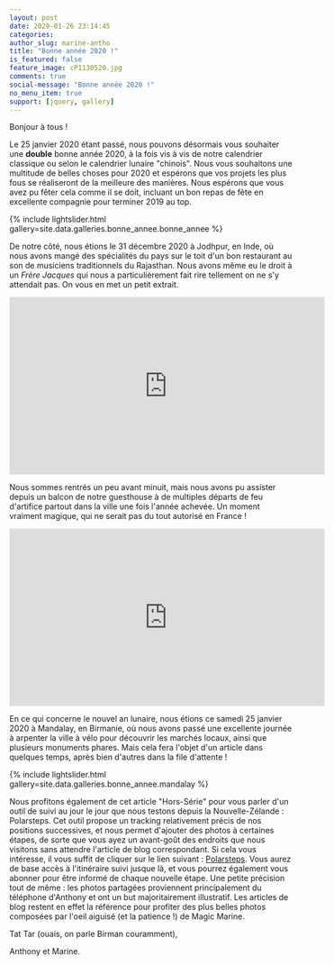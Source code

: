 ```yaml
---
layout: post
date: 2020-01-26 23:14:45
categories: 
author_slug: marine-antho
title: "Bonne année 2020 !"
is_featured: false
feature_image: cP1130520.jpg
comments: true
social-message: "Bonne année 2020 !"
no_menu_item: true
support: [jquery, gallery]
---
```


Bonjour à tous !

Le 25 janvier 2020 étant passé, nous pouvons désormais vous souhaiter une **double** bonne année 2020, à la fois vis à vis de notre calendrier classique 
ou selon le calendrier lunaire "chinois". Nous vous souhaitons une multitude de belles choses pour 2020 et espérons que vos projets les plus fous 
se réaliseront de la meilleure des manières. Nous espérons que vous avez pu fêter cela comme il se doit, incluant un bon repas de fête en excellente 
compagnie pour terminer 2019 au top.

{% include lightslider.html gallery=site.data.galleries.bonne_annee.bonne_annee %} 

De notre côté, nous étions le 31 décembre 2020 à Jodhpur, en Inde, où nous avons mangé des spécialités du pays sur le toit d'un bon restaurant au 
son de musiciens traditionnels du Rajasthan. Nous avons même eu le droit à un *Frère Jacques* qui nous a particulièrement fait rire tellement on 
ne s'y attendait pas. On vous en met un petit extrait.

<iframe width="560" height="315" src="https://www.youtube.com/embed/9YDmQxo2H9Q" frameborder="0" allow="accelerometer; autoplay; encrypted-media; gyroscope; picture-in-picture" allowfullscreen></iframe>

Nous sommes rentrés un peu avant minuit, mais nous avons pu assister depuis un balcon de notre guesthouse à de multiples départs de feu d'artifice 
partout dans la ville une fois l'année achevée. Un moment vraiment magique, qui ne serait pas du tout autorisé en France !

<iframe width="560" height="315" src="https://www.youtube.com/embed/v0hLl7T0KS4" frameborder="0" allow="accelerometer; autoplay; encrypted-media; gyroscope; picture-in-picture" allowfullscreen></iframe>

En ce qui concerne le nouvel an lunaire, nous étions ce samedi 25 janvier 2020 à Mandalay, en Birmanie, où nous avons passé une excellente journée à
arpenter la ville à vélo pour découvrir les marchés locaux, ainsi que plusieurs monuments phares. Mais cela fera l'objet d'un article dans quelques 
temps, après bien d'autres dans la file d'attente !

{% include lightslider.html gallery=site.data.galleries.bonne_annee.mandalay %} 

Nous profitons également de cet article "Hors-Série" pour vous parler d'un outil de suivi au jour le jour que nous testons depuis la Nouvelle-Zélande : 
Polarsteps. Cet outil propose un tracking relativement précis de nos positions successives, et nous permet d'ajouter des photos à certaines étapes, de sorte 
que vous ayez un avant-goût des endroits que nous visitons sans attendre l'article de blog correspondant. Si cela vous intéresse, il vous suffit de cliquer 
sur le lien suivant : [Polarsteps](https://www.polarsteps.com/AnthonyCoutant). Vous aurez de base accès à l'itinéraire suivi jusque là, et vous pourrez 
également vous abonner pour être informé de chaque nouvelle étape. Une petite précision tout de même : les photos partagées proviennent principalement du 
téléphone d'Anthony et ont un but majoritairement illustratif. Les articles de blog restent en effet la référence pour profiter des plus belles photos composées 
par l'oeil aiguisé (et la patience !) de Magic Marine.

Tat Tar (ouais, on parle Birman couramment),

Anthony et Marine.